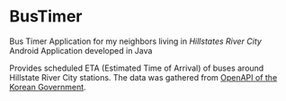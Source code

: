 # BusTimer

Bus Timer Application for my neighbors living in *Hillstates River City*
Android Application developed in Java


Provides scheduled ETA (Estimated Time of Arrival) of buses around Hillstate River City stations.
The data was gathered from [OpenAPI of the Korean Government](https://www.data.go.kr/data/15034888/fileData.do?recommendDataYn=Y).



